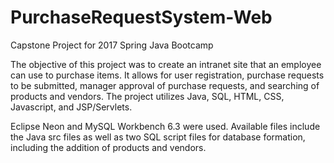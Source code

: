 # PurchaseRequestSystem-Web
Capstone Project for 2017 Spring Java Bootcamp

The objective of this project was to create an intranet site that an employee can use to purchase items. It allows for user 
registration, purchase requests to be submitted, manager approval of purchase requests, and searching of products and vendors. 
The project utilizes Java, SQL, HTML, CSS, Javascript, and JSP/Servlets.

Eclipse Neon and MySQL Workbench 6.3 were used. Available files include the Java src files as well as two SQL script files for 
database formation, including the addition of products and vendors.
